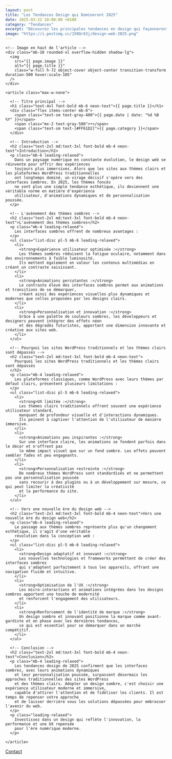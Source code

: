 ```yaml
---
layout: post
title: "Les Tendances Design qui Domineront 2025"
date: 2025-03-22 10:00:00 +0100
category: "Tendances"
excerpt: "Découvrez les principales tendances en design qui façonneront l'esthétique des portfolios en 2025."
image: "https://i.postimg.cc/150Qr63j/design-web-2025.png"
---
```

<main class="pt-24 pb-16 bg-[#0A0118] text-white">
  <div class="container mx-auto px-4 max-w-4xl">

    <!-- Image en haut de l'article -->
    <div class="mb-10 rounded-xl overflow-hidden shadow-lg">
      <img 
        src="{{ page.image }}" 
        alt="{{ page.title }}" 
        class="w-full h-72 object-cover object-center transition-transform duration-500 hover:scale-105"
      />
    </div>

    <article class="max-w-none">

      <!-- Titre principal -->
      <h1 class="text-4xl font-bold mb-6 neon-text">{{ page.title }}</h1>
      <div class="flex items-center mb-8">
        <span class="text-sm text-gray-400">{{ page.date | date: "%d %B %Y" }}</span>
        <span class="mx-2 text-gray-500">•</span>
        <span class="text-sm text-[#FF61D2]">{{ page.category }}</span>
      </div>
      
      <!-- Introduction -->
      <h2 class="text-2xl md:text-3xl font-bold mb-4 neon-text">Introduction</h2>
      <p class="mb-6 leading-relaxed">
        Dans un paysage numérique en constante évolution, le design web se réinvente pour offrir des expériences 
        toujours plus immersives. Alors que les sites aux thèmes clairs et les plateformes WordPress traditionnelles 
        ont longtemps dominé, un virage décisif s'opère vers des interfaces sombres. En 2025, les thèmes foncés 
        ne sont plus une simple tendance esthétique, ils deviennent une véritable norme en matière d'expérience 
        utilisateur, d'animations dynamiques et de personnalisation poussée.
      </p>
      
      <!-- L'avènement des thèmes sombres -->
      <h2 class="text-2xl md:text-3xl font-bold mb-4 neon-text">L'avènement des thèmes sombres</h2>
      <p class="mb-4 leading-relaxed">
        Les interfaces sombres offrent de nombreux avantages :
      </p>
      <ul class="list-disc pl-5 mb-6 leading-relaxed">
        <li>
          <strong>Expérience utilisateur optimisée :</strong> 
          Les thèmes sombres réduisent la fatigue oculaire, notamment dans des environnements à faible luminosité. 
          Ils mettent également en valeur les contenus multimédias en créant un contraste saisissant.
        </li>
        <li>
          <strong>Animations percutantes :</strong> 
          Le contraste élevé des interfaces sombres permet aux animations et transitions de se démarquer, 
          créant ainsi des expériences visuelles plus dynamiques et modernes que celles proposées par les designs clairs.
        </li>
        <li>
          <strong>Personnalisation et innovation :</strong> 
          Grâce à une palette de couleurs sombres, les développeurs et designers peuvent intégrer des effets néon 
          et des dégradés futuristes, apportant une dimension innovante et créative aux sites web.
        </li>
      </ul>
      
      <!-- Pourquoi les sites WordPress traditionnels et les thèmes clairs sont dépassés -->
      <h2 class="text-2xl md:text-3xl font-bold mb-4 neon-text">
        Pourquoi les sites WordPress traditionnels et les thèmes clairs sont dépassés
      </h2>
      <p class="mb-4 leading-relaxed">
        Les plateformes classiques, comme WordPress avec leurs thèmes par défaut clairs, présentent plusieurs limitations :
      </p>
      <ul class="list-disc pl-5 mb-6 leading-relaxed">
        <li>
          <strong>UX limitée :</strong> 
          Les thèmes clairs traditionnels offrent souvent une expérience utilisateur standard, 
          manquant de profondeur visuelle et d'interactions dynamiques. 
          Ils peinent à captiver l'attention de l'utilisateur de manière immersive.
        </li>
        <li>
          <strong>Animations peu inspirantes :</strong> 
          Sur une interface claire, les animations se fondent parfois dans le décor et n'offrent pas 
          le même impact visuel que sur un fond sombre. Les effets peuvent sembler fades et peu engageants.
        </li>
        <li>
          <strong>Personnalisation restreinte :</strong> 
          De nombreux thèmes WordPress sont standardisés et ne permettent pas une personnalisation poussée 
          sans recourir à des plugins ou à un développement sur mesure, ce qui peut limiter la créativité 
          et la performance du site.
        </li>
      </ul>
      
      <!-- Vers une nouvelle ère du design web -->
      <h2 class="text-2xl md:text-3xl font-bold mb-4 neon-text">Vers une nouvelle ère du design web</h2>
      <p class="mb-4 leading-relaxed">
        Le passage aux thèmes sombres représente plus qu'un changement esthétique, il s'agit d'une véritable 
        révolution dans la conception web :
      </p>
      <ul class="list-disc pl-5 mb-6 leading-relaxed">
        <li>
          <strong>Design adaptatif et innovant :</strong> 
          Les nouvelles technologies et frameworks permettent de créer des interfaces sombres 
          qui s'adaptent parfaitement à tous les appareils, offrant une navigation fluide et intuitive.
        </li>
        <li>
          <strong>Optimisation de l'UX :</strong> 
          Les micro-interactions et animations intégrées dans les designs sombres apportent une touche de modernité 
          et renforcent l'engagement des utilisateurs.
        </li>
        <li>
          <strong>Renforcement de l'identité de marque :</strong> 
          Un design sombre et innovant positionne la marque comme avant-gardiste et en phase avec les dernières tendances, 
          ce qui est essentiel pour se démarquer dans un marché compétitif.
        </li>
      </ul>
      
      <!-- Conclusion -->
      <h2 class="text-2xl md:text-3xl font-bold mb-4 neon-text">Conclusion</h2>
      <p class="mb-4 leading-relaxed">
        Les tendances design de 2025 confirment que les interfaces sombres, avec leurs animations dynamiques 
        et leur personnalisation poussée, surpassent désormais les approches traditionnelles des sites WordPress 
        et des thèmes clairs. Adopter un design sombre, c'est choisir une expérience utilisateur moderne et immersive, 
        capable d'attirer l'attention et de fidéliser les clients. Il est temps de repenser votre approche 
        et de laisser derrière vous les solutions dépassées pour embrasser l'avenir du web.
      </p>
      <p class="leading-relaxed">
        Investissez dans un design qui reflète l'innovation, la performance et une UX repensée 
        pour l'ère numérique moderne.
      </p>
      
    </article>
  </div>
</main>
<!-- Bouton CTA sticky -->
<a href="https://athenapro.ovh/Contact.html" class="fixed bottom-4 right-4 bg-[#FF61D2] text-white font-bold py-3 px-5 rounded-full shadow-lg transition-all hover:scale-105 hover:shadow-2xl">
  Contact
</a>

